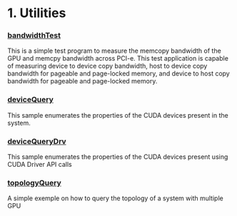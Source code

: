# 1. Utilities


### [bandwidthTest](./bandwidthTest)
This is a simple test program to measure the memcopy bandwidth of the GPU and memcpy bandwidth across PCI-e. This test application is capable of measuring device to device copy bandwidth, host to device copy bandwidth for pageable and page-locked memory, and device to host copy bandwidth for pageable and page-locked memory.

### [deviceQuery](./deviceQuery)
This sample enumerates the properties of the CUDA devices present in the system.

### [deviceQueryDrv](./deviceQueryDrv)
This sample enumerates the properties of the CUDA devices present using CUDA Driver API calls

### [topologyQuery](./topologyQuery)
A simple exemple on how to query the topology of a system with multiple GPU

